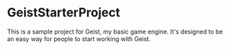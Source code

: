 # GeistStarterProject
This is a sample project for Geist, my basic game engine.  It's designed to be an easy way for people to start working with Geist.
